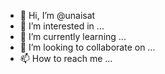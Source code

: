 - 👋 Hi, I’m @unaisat
- 👀 I’m interested in ...
- 🌱 I’m currently learning ...
- 💞️ I’m looking to collaborate on ...
- 📫 How to reach me ...

<!---
unaisat/unaisat is a ✨ special ✨ repository because its `README.md` (this file) appears on your GitHub profile.
You can click the Preview link to take a look at your changes.
--->
